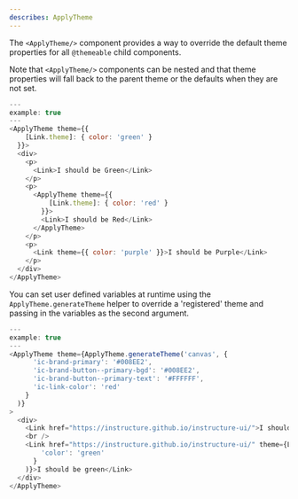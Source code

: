 ```yaml
---
describes: ApplyTheme
---
```


The `<ApplyTheme/>` component provides a way to override the default
theme properties for all `@themeable` child components.

Note that `<ApplyTheme/>` components can be nested and that
theme properties will fall back to the parent theme or the defaults when they are not set.

```js
---
example: true
---
<ApplyTheme theme={{
    [Link.theme]: { color: 'green' }
  }}>
  <div>
    <p>
      <Link>I should be Green</Link>
    </p>
    <p>
      <ApplyTheme theme={{
          [Link.theme]: { color: 'red' }
        }}>
        <Link>I should be Red</Link>
      </ApplyTheme>
    </p>
    <p>
      <Link theme={{ color: 'purple' }}>I should be Purple</Link>
    </p>
  </div>
</ApplyTheme>
```

You can set user defined variables at runtime using the `ApplyTheme.generateTheme` helper
to override a 'registered' theme and passing in the variables as the second argument.

```js
---
example: true
---
<ApplyTheme theme={ApplyTheme.generateTheme('canvas', {
      'ic-brand-primary': '#008EE2',
      'ic-brand-button--primary-bgd': '#008EE2',
      'ic-brand-button--primary-text': '#FFFFFF',
      'ic-link-color': 'red'
    }
  )}
>
  <div>
    <Link href="https://instructure.github.io/instructure-ui/">I should be red</Link>
    <br />
    <Link href="https://instructure.github.io/instructure-ui/" theme={Link.generateTheme('canvas', {
        'color': 'green'
      }
    )}>I should be green</Link>
  </div>
</ApplyTheme>
```
